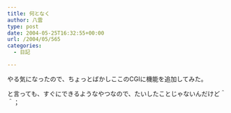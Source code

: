 ```yaml
---
title: 何となく
author: 八雲
type: post
date: 2004-05-25T16:32:55+00:00
url: /2004/05/565
categories:
  - 日記

---
```

やる気になったので、ちょっとばかしここのCGIに機能を追加してみた。
  
と言っても、すぐにできるようなやつなので、たいしたことじゃないんだけど＾＾；
